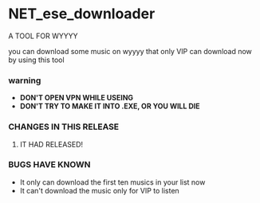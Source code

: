 # NET_ese_downloader
A TOOL FOR WYYYY

you can download some music on wyyyy that only VIP can download now by using this tool

### warning
- **DON'T OPEN VPN WHILE USEING**
- **DON'T TRY TO MAKE IT INTO .EXE, OR YOU WILL DIE**

### CHANGES IN THIS RELEASE
1. IT HAD RELEASED!

### BUGS HAVE KNOWN
- It only can download the first ten musics in your list now
- It can't download the music only for VIP to listen
